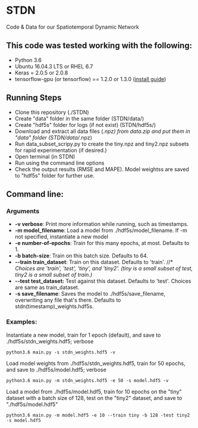 # STDN


Code & Data for our Spatiotemporal Dynamic Network


## This code was tested working with the following:

  - Python 3.6
  - Ubuntu 16.04.3 LTS or RHEL 6.7
  - Keras = 2.0.5 or 2.0.8
  - tensorflow-gpu (or tensorflow) == 1.2.0 or 1.3.0 ([install guide](https://www.tensorflow.org/versions/r1.0/install/install_linux))


## Running Steps

  - Clone this repository (./STDN)
  - Create "data" folder in the same folder (STDN/data/)
  - Create "hdf5s" folder for logs (if not exist) (STDN/hdf5s/)
  - Download and extract all data files (*.npz) from data.zip and put them in "data" folder (STDN/data/*.npz)
  - Run data_subset_scripy.py to create the tiny.npz and tiny2.npz subsets for rapid experimentation (if desired.)
  - Open terminal (in STDN)
  - Run using the command line options
  - Check the output results (RMSE and MAPE). Model weightss are saved to "hdf5s" folder for further use.

## Command line:

### Arguments

* **-v verbose**: Print more information while running, such as timestamps.
* **-m model_filename**: Load a model from ./hdf5s/model_filename. If -m not specified, instantiate a new model
* **-e number-of-epochs**: Train for this many epochs, at most. Defaults to 1.
* **-b batch-size**: Train on this batch size. Defaults to 64.
* **--train train_dataset**: Train on this dataset. Defaults to 'train'.
//* *Choices are 'train', 'test', 'tiny', and 'tiny2'. (tiny is a small subset of test, tiny2 is a small subset of train.)*
* **--test test\_dataset:** Test against this dataset. Defaults to 'test'. Choices are same as train\_dataset.
* **-s save_filename**: Saves the model to ./hdf5s/save\_filename, overwriting any file that's there. Defaults to stdn(timestamp)\_weights.hdf5s.

### Examples:

Instantiate a new model, train for 1 epoch (default), and save to ./hdf5s/stdn_weights.hdf5; verbose

```
python3.6 main.py -s stdn_weights.hdf5 -v
```


Load model weights from ./hdf5s/stdn_weights.hdf5, train for 50 epochs, and save to ./hdf5s/model.hdf5; verbose

```
python3.6 main.py -m stdn_weights.hdf5 -e 50 -s model.hdf5 -v
```


Load a model from ./hdf5s/model.hdf5, train for 10 epochs on the "tiny" dataset with a batch size of 128, test on the "tiny2" dataset, and save to "./hdf5s/model.hdf5"

```
python3.6 main.py -m model.hdf5 -e 10 --train tiny -b 128 -test tiny2 -s model.hdf5
```
